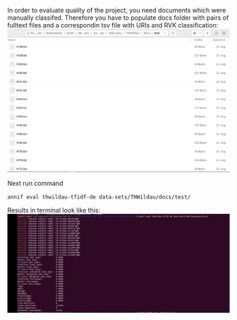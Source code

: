 In order to evaluate quality of the project, you need documents which were manually classifed. Therefore you have to populate docs folder with pairs of fulltext files and a correspondin tsv file with URIs and RVK classification:
![Alt](https://github.com/AndreaBrand/Annif_BIM2022/blob/main/images/eval_ft_rvk.png)

Next run command
```
annif eval thwildau-tfidf-de data-sets/THWildau/docs/test/
```
Results in terminal look like this:
![Alt](https://github.com/AndreaBrand/Annif_BIM2022/blob/main/images/eval_result.png)
